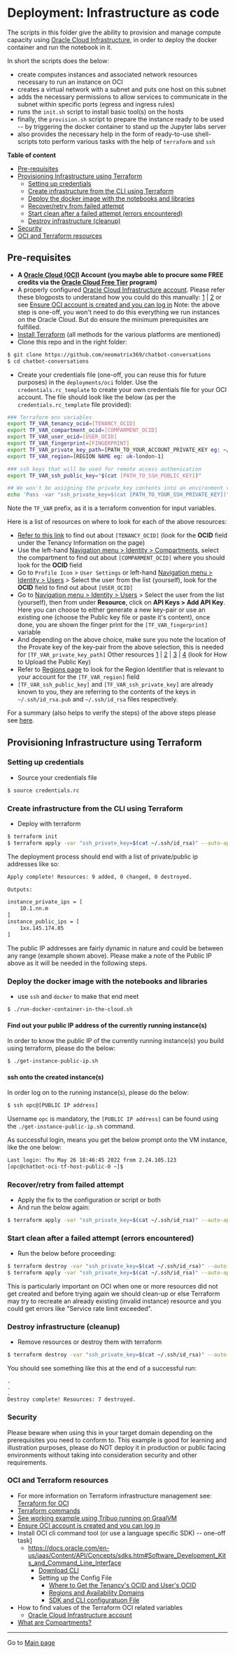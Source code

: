 # Deployment: Infrastructure as code

The scripts in this folder give the ability to provision and manage compute capacity using [Oracle Cloud Infrastructure](https://docs.cloud.oracle.com/iaas/Content/services.htm), in
order to deploy the docker container and run the notebook in it. 

In short the scripts does the below:
- create computes instances and associated 
network resources necessary to run an instance on OCI
- creates a virtual network with a subnet and puts one host on this subnet
- adds the necessary permissions to allow services to communicate in the subnet within specific ports (egress and ingress rules)
- runs the `init.sh` script to install basic tool(s) on the hosts 
- finally, the `provision.sh` script to prepare the instance ready to be used -- by triggering the docker container to stand up the Jupyter labs server
- also provides the necessary help in the form of ready-to-use shell-scripts toto perform various tasks with the help of `terraform` and `ssh`

**Table of content**
- [Pre-requisites](#pre-requisites)
- [Provisioning Infrastructure using Terraform](#provisioning-infrastructure-using-terraform)
  + [Setting up credentials](#setting-up-credentials)
  + [Create infrastructure from the CLI using Terraform](#create-infrastructure-from-the-cli-using-terraform)
  + [Deploy the docker image with the notebooks and libraries](#deploy-the-docker-image-with-the-notebooks-and-libraries)
  + [Recover/retry from failed attempt](#recoverretry-from-failed-attempt)
  + [Start clean after a failed attempt (errors encountered)](#start-clean-after-a-failed-attempt-errors-encountered)
  + [Destroy infrastructure (cleanup)](#destroy-infrastructure-cleanup)
- [Security](#security)
- [OCI and Terraform resources](#oci-and-terraform-resources)

## Pre-requisites

- **A [Oracle Cloud (OCI)](https://www.oracle.com/cloud/free/) Account (you maybe able to procure some FREE credits via the [Oracle Cloud Free Tier](https://www.oracle.com/cloud/free/) program)**
- A properly configured [Oracle Cloud Infrastructure account](https://docs.cloud.oracle.com/iaas/Content/API/Concepts/apisigningkey.htm). Please refer these blogposts to understand how you could do this manually: [1](https://medium.com/oracledevs/running-your-jupyter-notebooks-on-the-cloud-ed970326649f) | [2](https://medium.com/oracledevs/running-apache-zeppelin-on-oracle-cloud-infrastructure-b0aecc79597a) or see [Ensure OCI account is created and you can log in](https://docs.oracle.com/en-us/iaas/Content/General/Reference/PaaSprereqs.htm)
Note: the above step is one-off, you won't need to do this everything we run instances on the Oracle Cloud. But do ensure the minimum prerequisites are fulfilled.
- [Install Terraform](https://learn.hashicorp.com/terraform/getting-started/install.html) (all methods for the various platforms are mentioned)
- Clone this repo and in the right folder:
```bash
$ git clone https://github.com/neomatrix369/chatbot-conversations
$ cd chatbot-conversations
```
- Create your credentials file (one-off, you can reuse this for future purposes) in the `deployments/oci` folder. Use the `credentials.rc_template` to create your own credentials file for your OCI account. The file should look like the below (as per the `credentials.rc_template` file provided):

```bash
### Terraform env variables
export TF_VAR_tenancy_ocid=[TENANCY_OCID]
export TF_VAR_compartment_ocid=[COMPARMENT_OCID]
export TF_VAR_user_ocid=[USER_OCID]
export TF_VAR_fingerprint=[FINGERPRINT]
export TF_VAR_private_key_path=[PATH_TO_YOUR_ACCOUNT_PRIVATE_KEY eg: ~/.oci/key.pem]
export TF_VAR_region=[REGION NAME eg: uk-london-1]

### ssh keys that will be used for remote access authenication
export TF_VAR_ssh_public_key="$(cat [PATH_TO_SSH_PUBLIC_KEY])"

## We won't be assigning the private_key contents into an environment variable but pass it as an argument via the CLI
echo 'Pass -var "ssh_private_key=$(cat [PATH_TO_YOUR_SSH_PRIVATE_KEY])" when running the "terraform apply" or "terraform destroy" commands'
```
Note the `TF_VAR` prefix, as it is a terraform convention for input variables. 

Here is a list of resources on where to look for each of the above resources:

- [Refer to this link](https://cloud.oracle.com/tenancy)  to find out about `[TENANCY_OCID]` (look for the **OCID** field under the Tenancy Information on the page)
- Use the left-hand [Navigation menu > Identity > Compartments](https://cloud.oracle.com/identity/compartments), select the compartment to find out about `[COMPARMENT_OCID]` where you should look for the **OCID** field
- Go to `Profile Icon` > `User Settings` or left-hand [Navigation menu > Identity > Users](https://cloud.oracle.com/identity/users) > Select the user from the list (yourself), look for the **OCID** field to find out about `[USER_OCID]`
- Go to [Navigation menu > Identity > Users](https://cloud.oracle.com/identity/users) > Select the user from the list (yourself), then from under **Resource**, click on **API Keys > Add API Key**. Here you can choose to either generate a new key-pair or use an existing one (choose the Public key file or paste it's content), once done, you are shown the finger print for the `[TF_VAR_fingerprint]` variable
- And depending on the above choice, make sure you note the location of the Provate key of the key-pair from the above selection, this is needed for `[TF_VAR_private_key_path]`
Other resources [1](https://docs.oracle.com/en-us/iaas/Content/API/Concepts/apisigningkey.htm#five) | [2](https://docs.oracle.com/en-us/iaas/Content/API/Concepts/apisigningkey.htm#two) | [3](https://docs.oracle.com/en-us/iaas/Content/API/Concepts/apisigningkey.htm#four) | [4](https://docs.oracle.com/en-us/iaas/Content/API/Concepts/apisigningkey.htm#five) (look for How to Upload the Public Key)
- Refer to [Regions page](https://cloud.oracle.com/regions/infrastructure) to look for the Region Identifier that is relevant to your account for the `[TF_VAR_region]` field
- `[TF_VAR_ssh_public_key]` and `[TF_VAR_ssh_private_key]` are already known to you, they are referring to the contents of the keys in `~/.ssh/id_rsa.pub` and `~/.ssh/id_rsa` files respectively.

For a summary (also helps to verify the steps) of the above steps please see [here](https://www.terraform.io/docs/providers/oci/index.html).

## Provisioning Infrastructure using Terraform

### Setting up credentials

- Source your credentials file

```bash
$ source credentials.rc
```

### Create infrastructure from the CLI using Terraform

- Deploy with terraform

```bash
$ terraform init
$ terraform apply -var "ssh_private_key=$(cat ~/.ssh/id_rsa)" --auto-approve
```

The deployment process should end with a list of private/public ip addresses like so:

```bash
Apply complete! Resources: 9 added, 0 changed, 0 destroyed.

Outputs:

instance_private_ips = [
    10.1.nn.m
]
instance_public_ips = [
    1xx.145.174.85
]

```

The public IP addresses are fairly dynamic in nature and could be between any range (example shown above). Please make a note of the Public IP above as it will be needed in the following steps.

### Deploy the docker image with the notebooks and libraries

- use `ssh` and `docker` to make that end meet

```bash
$ ./run-docker-container-in-the-cloud.sh
```

#### Find out your public IP address of the currently running instance(s)

In order to know the public IP of the currently running instance(s) you build using terraform, please do the below:

```bash
$ ./get-instance-public-ip.sh
```

#### ssh onto the created instance(s)

In order log on to the running instance(s), please do the below:

```bash
$ ssh opc@[PUBLIC IP address]
```

Username `opc` is mandatory,  the `[PUBLIC IP address]` can be found using the `./get-instance-public-ip.sh` command.

As successful login, means you get the below prompt onto the VM instance, like the one below:

```bash
Last login: Thu May 26 18:46:45 2022 from 2.24.105.123
[opc@chatbot-oci-tf-host-public-0 ~]$ 
```

### Recover/retry from failed attempt

- Apply the fix to the configuration or script or both
- And run the below again:

```bash
$ terraform apply -var "ssh_private_key=$(cat ~/.ssh/id_rsa)" --auto-approve
```

### Start clean after a failed attempt (errors encountered)

- Run the below before proceeding:

```bash
$ terraform destroy -var "ssh_private_key=$(cat ~/.ssh/id_rsa)" --auto-approve
$ terraform apply -var "ssh_private_key=$(cat ~/.ssh/id_rsa)" --auto-approve
```

This is particularly important on OCI when one or more resources did not get created and before trying again we should clean-up or else Terraform may try to recreate an already existing (invalid instance) resource and you could get errors like "Service rate limit exceeded".

### Destroy infrastructure (cleanup)

- Remove resources or destroy them with terraform

```bash
$ terraform destroy -var "ssh_private_key=$(cat ~/.ssh/id_rsa)" --auto-approve
```

You should see something like this at the end of a successful run:

```text
.
.
.
Destroy complete! Resources: 7 destroyed.
```


### Security

Please beware when using this in your target domain depending on the prerequisites you need to conform to. This example is good for learning and illustration purposes, please do NOT deploy it in production or public facing environments without taking into consideration security and other requirements.

### OCI and Terraform resources

- For more information on Terraform infrastructure management see: [Terraform for OCI](https://www.terraform.io/docs/providers/oci/index.html)
- [Terraform commands](https://www.terraform.io/docs/commands/index.html)
- [See working example using Tribuo running on GraalVM](https://github.com/neomatrix369/awesome-ai-ml-dl/tree/master/examples/tribuo/deployments/oci)
- [Ensure OCI account is created and you can log in](https://docs.oracle.com/en-us/iaas/Content/General/Reference/PaaSprereqs.htm) 
- Install OCI cli command tool (or use a language specific SDK) -- one-off task]
  - https://docs.oracle.com/en-us/iaas/Content/API/Concepts/sdks.htm#Software_Development_Kits_and_Command_Line_Interface
    - [Download CLI](https://docs.oracle.com/en-us/iaas/Content/API/SDKDocs/cliinstall.htm#Quickstart)
    + Setting up the Config File 
        + [Where to Get the Tenancy's OCID and User's OCID](https://docs.oracle.com/en-us/iaas/Content/API/Concepts/apisigningkey.htm#five)
        + [Regions and Availability Domains](https://docs.oracle.com/en-us/iaas/Content/General/Concepts/regions.htm#top)
        + [SDK and CLI configuratuon File](https://docs.oracle.com/en-us/iaas/Content/API/Concepts/sdkconfig.htm)
- How to find values of the Terraform OCI related variables
    - [Oracle Cloud Infrastructure account](https://docs.cloud.oracle.com/iaas/Content/API/Concepts/apisigningkey.htm)
- [What are Compartments?](https://cloud.oracle.com/identity/compartments)

---

Go to [Main page](../../README.md)